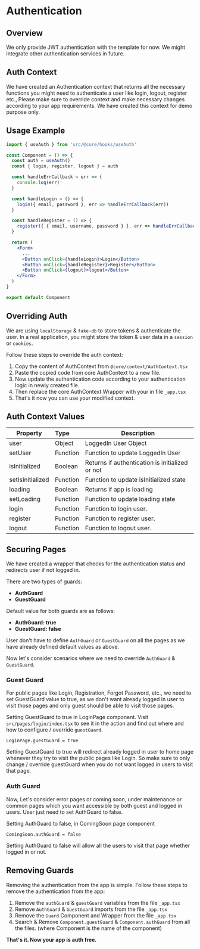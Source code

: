 # Authentication

## Overview

We only provide JWT authentication with the template for now. We might integrate other authentication services in future.

## Auth Context

We have created an Authentication context that returns all the necessary functions you might need to authenticate a user like login, logout, register etc., Please make sure to override context and make necessary changes according to your app requirements. We have created this context for demo purpose only.

## Usage Example

```jsx
import { useAuth } from 'src/@core/hooks/useAuth'

const Component = () => {
  const auth = useAuth()
  const { login, register, logout } = auth

  const handleErrCallback = err => {
    console.log(err)
  }

  const handleLogin = () => {
    login({ email, password }, err => handleErrCallback(err))
  }

  const handleRegister = () => {
    register({ { email, username, password } }, err => handleErrCallback(err))
  }

  return (
    <Form>
      ...
      <Button onClick={handleLogin}>Login</Button>
      <Button onClick={handleRegister}>Register</Button>
      <Button onClick={logout}>logout</Button>
    </Form>
  )
}

export default Component
```

## Overriding Auth

We are using `localStorage` & `fake-db` to store tokens & authenticate the user.
In a real application, you might store the token & user data in a `session` or `cookies`.

Follow these steps to override the auth context:

1. Copy the content of AuthContext from `@core/context/AuthContext.tsx`
2. Paste the copied code from core AuthContext to a new file.
3. Now update the authentication code according to your authentication logic in newly created file.
4. Then replace the core AuthContext Wrapper with your in file `_app.tsx`
5. That's it now you can use your modified context.

## Auth Context Values

| Property         | Type     | Description                                     |
| ---------------- | :------- | ----------------------------------------------- |
| user             | Object   | LoggedIn User Object                            |
| setUser          | Function | Function to update LoggedIn User                |
| isInitialized    | Boolean  | Returns if authentication is initialized or not |
| setIsInitialized | Function | Function to update isInitialized state          |
| loading          | Boolean  | Returns if app is loading                       |
| setLoading       | Function | Function to update loading state                |
| login            | Function | Function to login user.                         |
| register         | Function | Function to register user.                      |
| logout           | Function | Function to logout user.                        |

## Securing Pages

We have created a wrapper that checks for the authentication status and redirects user if not logged in.

There are two types of guards:

- **AuthGuard**
- **GuestGuard**

Default value for both guards are as follows:

- **AuthGuard: true**
- **GuestGuard: false**

User don't have to define `AuthGuard` or `GuestGuard` on all the pages as we have already defined default values as above.

Now let's consider scenarios where we need to override `AuthGuard` & `GuestGuard`.

### Guest Guard

For public pages like Login, Registration, Forgot Password, etc., we need to set GuestGuard value to true, as we don't want already logged in user to visit those pages and only guest should be able to visit those pages.

Setting GuestGuard to true in LoginPage component. Visit `src/pages/login/index.tsx` to see it in the action and find out where and how to configure / override `guestGuard`.

```tsx
LoginPage.guestGuard = true
```

Setting GuestGuard to true will redirect already logged in user to home page whenever they try to visit the public pages like Login. So make sure to only change / override guestGuard when you do not want logged in users to visit that page.

### Auth Guard

Now, Let's consider error pages or coming soon, under maintenance or common pages which you want accessible by both guest and logged in users. User just need to set AuthGuard to false.

Setting AuthGuard to false, in ComingSoon page component

```tsx
ComingSoon.authGuard = false
```

Setting AuthGuard to false will allow all the users to visit that page whether logged in or not.

## Removing Guards

Removing the authentication from the app is simple.
Follow these steps to remove the authentication from the app:

1. Remove the `authGuard` & `guestGuard` variables from the file `_app.tsx`
2. Remove `AuthGuard` & `GuestGuard` imports from the file `_app.tsx`
3. Remove the `Guard` Component and Wrapper from the file `_app.tsx`
4. Search & Remove `Component.guestGuard` & `Component.authGuard` from all the files. (where Component is the name of the component)

**That's it. Now your app is auth free.**

